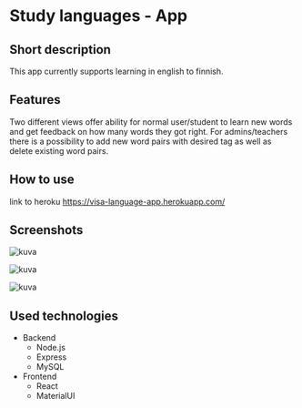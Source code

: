 # Study languages - App
## Short description
This app currently supports learning in english to finnish. 

## Features
Two different views offer ability for normal user/student to learn new words and get feedback on how many words they got right. For admins/teachers there is a possibility to add new word pairs with desired tag as well as delete existing word pairs.

## How to use
link to heroku https://visa-language-app.herokuapp.com/

## Screenshots

![kuva](https://user-images.githubusercontent.com/77538238/149605008-42a76c04-7933-4434-b97b-d4136f9ab04b.png)

![kuva](https://user-images.githubusercontent.com/77538238/149604952-1b8c2243-b459-4d8b-bbec-2be266a117e3.png)

![kuva](https://user-images.githubusercontent.com/77538238/149604934-1d918303-fd95-404b-a935-9abb3f155d39.png)

## Used technologies
- Backend
  - Node.js
  - Express
  - MySQL
- Frontend
  - React
  - MaterialUI
